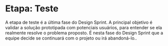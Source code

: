 # Etapa: Teste

A etapa de teste é a última fase do Design Sprint. A principal objetivo é validar a solução prototipada com potenciais usuários, para entender se ela realmente resolve o problema proposto. É nesta fase do Design Sprint que a equipe decide se continuará com o projeto ou irá abandoná-lo..